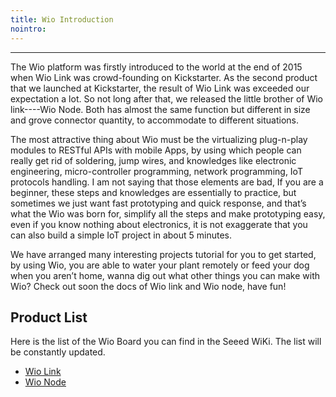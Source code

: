 ```yaml
---
title: Wio Introduction
nointro:
---
```


---
The Wio platform was firstly introduced to the world at the end of 2015 when Wio Link was crowd-founding on Kickstarter. As the second product that we launched at Kickstarter, the result of Wio Link was exceeded our expectation a lot. So not long after that, we released the little brother of Wio link----Wio Node. Both has almost the same function but different in size and grove connector quantity, to accommodate to different situations.

The most attractive thing about Wio must be the virtualizing plug-n-play modules to RESTful APIs with mobile Apps, by using which people can really get rid of soldering, jump wires, and knowledges like electronic engineering, micro-controller programming, network programming, IoT protocols handling. I am not saying that those elements are bad, If you are a beginner, these steps and knowledges are essentially to practice, but sometimes we just want fast prototyping and quick response, and that’s what the Wio was born for, simplify all the steps and make prototyping easy, even if you know nothing about electronics, it is not exaggerate that you can also build a simple IoT project in about 5 minutes.

We have arranged many interesting projects tutorial for you to get started, by using Wio, you are able to water your plant remotely or feed your dog when you aren’t home, wanna dig out what other things you can make with Wio? Check out soon the docs of Wio link and Wio node, have fun!

## Product  List

Here is the list of the Wio Board you can find in the Seeed WiKi. The list will be constantly updated.

- [Wio Link](http://wiki.seeed.cc/Wio_Link/)
- [Wio Node](http://wiki.seeed.cc/Wio_Node/)
